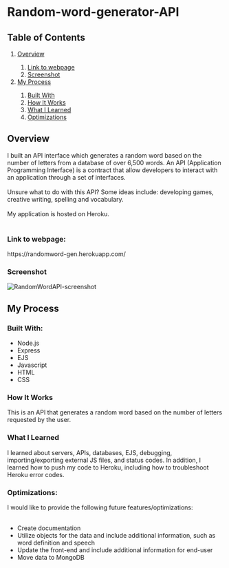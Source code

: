 # Random-word-generator-API
<h2>Table of Contents</h2>
<ol>
  <li><a href="#overview">Overview</a></li>
    <ol>
      <li><a href="#link">Link to webpage</a></li>
      <li><a href="#screenshot">Screenshot</a></li>
    </ol>
  <li><a href="#process">My Process</a></li>
    <ol>
      <li><a href="#builtWith">Built With</a></li>
      <li><a href="#howItWorks">How It Works</a></li>
      <li><a href="#whatILearned">What I Learned</a></li>
      <li><a href="#optimizations">Optimizations</a></li>
    </ol>
</ol>

<h2 id="overview">Overview</h2>
I built an API interface which generates a random word based on the number of letters from a database of over 6,500 words.
An API (Application Programming Interface) is a contract that allow developers to interact with an application through a set of interfaces. <br>
<br>
Unsure what to do with this API? Some ideas include: developing games, creative writing, spelling and vocabulary.
<br><br>
My application is hosted on Heroku.
<br><br>
<h3 id="link">Link to webpage:</h3>
<p>https://randomword-gen.herokuapp.com/</p>

<h3 id="screenshot">Screenshot</h3> 

![RandomWordAPI-screenshot](https://user-images.githubusercontent.com/99220339/174457260-5e2a2c95-4504-4633-a980-7a32be5ea561.png)

<h2 id="process">My Process</h2>
<h3 id="builtWith">Built With:</h3>
<ul>
  <li>Node.js</li>
  <li>Express</li>
  <li>EJS</li>
  <li>Javascript</li>
  <li>HTML</li>
  <li>CSS</li>
</ul>

<h3 id="howItWorks">How It Works</h3>
This is an API that generates a random word based on the number of letters requested by the user. 


<h3 id="whatILearned">What I Learned</h3> 
I learned about servers, APIs, databases, EJS, debugging, importing/exporting external JS files, and status codes.
In addition, I learned how to push my code to Heroku, including how to troubleshoot Heroku error codes.

<h3 id="optimizations">Optimizations:</h3>
I would like to provide the following future features/optimizations:
<br><br>
<ul>
  <li>Create documentation</li>
  <li>Utilize objects for the data and include additional information, such as word definition and speech</li>
  <li>Update the front-end and include additional information for end-user</li>
  <li>Move data to MongoDB</li>
</ul>
